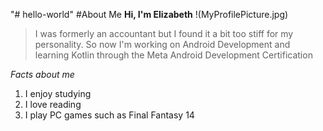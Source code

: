 "# hello-world" 
#About Me
**Hi, I'm Elizabeth**
!(MyProfilePicture.jpg)
>I was formerly an accountant but I found it a bit too stiff for my personality. So now I'm working on Android Development and learning Kotlin through the Meta Android Development Certification

*Facts about me*
1. I enjoy studying
2. I love reading
3. I play PC games such as Final Fantasy 14
